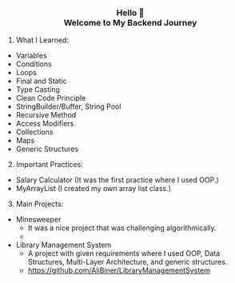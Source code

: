 ### <center> Hello 👋 <center> Welcome to My Backend Journey

1. What I Learned:
- Variables
- Conditions
- Loops
- Final and Static
- Type Casting
- Clean Code Principle
- StringBuilder/Buffer, String Pool
- Recursive Method
- Access Modifiers
- Collections
- Maps
- Generic Structures

2. Important Practices:
- Salary Calculator (It was the first practice where I used OOP.)
- MyArrayList (I created my own array list class.)

3. Main Projects:
- Minesweeper 
  - It was a nice project that was challenging algorithmically.
  - 
- Library Management System 
  - A project with given requirements where I used OOP, Data Structures, Multi-Layer Architecture, and generic structures. 
  - https://github.com/AliBiner/LibraryManagementSystem 